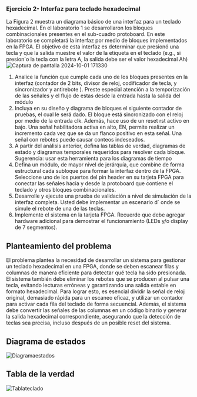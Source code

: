 ###   Ejercicio 2- Interfaz para teclado hexadecimal
La Figura 2 muestra un diagrama básico de una interfaz para un teclado hexadecimal. En el
 laboratorio 1 se desarrollaron los bloques combinacionales presentes en el sub-cuadro protoboard.
 En este laboratorio se completará la interfaz por medio de bloques implementados en la FPGA.
 El objetivo de esta interfaz es determinar que presionó una tecla y que la salida muestre el valor
 de la etiqueta en el teclado (e.g., si presion´o la tecla con la letra A, la salida debe ser el valor
 hexadecimal Ah)
 ![Captura de pantalla 2024-10-01 171330](https://github.com/user-attachments/assets/8654f870-8f90-4ca7-b785-eb6e64f8aace)
 1. Analice la función que cumple cada uno de los bloques presentes en la interfaz (contador de
 2 bits, divisor de reloj, codificador de tecla, y sincronizador y antirebote ). Preste especial atención a la temporización de las señales y el flujo de estas desde la entrada hasta la salida
 del módulo
2. Incluya en su diseño y diagrama de bloques el siguiente contador de pruebas, el cual le
 será dado. El bloque está sincronizado con el reloj por medio de la entrada clk. Además,
 hace uso de un reset rst activo en bajo. Una señal habilitadora activa en alto, EN,
 permite realizar un incremento cada vez que se da un flanco positivo en esta señal. Una
 señal con rebotes puede causar conteos indeseados.
3.  A partir del análisis anterior, defina las tablas de verdad, diagramas de estado y diagramas
 temporales requeridos para resolver cada bloque. Sugerencia: usar esta herramienta para
 los diagramas de tiempo
4.  Defina un módulo, de mayor nivel de jerárquía, que combine de forma estructural cada
 subloque para formar la interfaz dentro de la FPGA. Seleccione uno de los puertos del
 pin header en su tarjeta FPGA para conectar las señales hacia y desde la protoboard que
 contiene el teclado y otros bloques combinacionales.
5.  Desarrolle y ejecute una prueba de validación a nivel de simulación de la interfaz completa.
 Usted debe implementar un escenario d´ onde se simule el rebote de una de las teclas.
 6.   Implemente el sistema en la tarjeta FPGA. Recuerde que debe agregar hardware adicional
 para demostrar el funcionamiento (LEDs y/o display de 7 segmentos).

## Planteamiento del problema
El problema plantea la necesidad de desarrollar un sistema para gestionar un teclado hexadecimal en una FPGA, donde se deben escanear filas y columnas de manera eficiente para detectar qué tecla ha sido presionada. El sistema también debe eliminar los rebotes que se producen al pulsar una tecla, evitando lecturas erróneas y garantizando una salida estable en formato hexadecimal. Para lograr esto, es esencial dividir la señal de reloj original, demasiado rápida para un escaneo eficaz, y utilizar un contador para activar cada fila del teclado de forma secuencial. Además, el sistema debe convertir las señales de las columnas en un código binario y generar la salida hexadecimal correspondiente, asegurando que la detección de teclas sea precisa, incluso después de un posible reset del sistema.
## Diagrama de estados
![Diagramaestados](https://github.com/user-attachments/assets/5750109c-1289-48e4-96e0-0ec30bb449c0)
## Tabla de la verdad
![Tablateclado](https://github.com/user-attachments/assets/a8aae660-2ecd-4c1d-a2dc-d409d03a8265)


